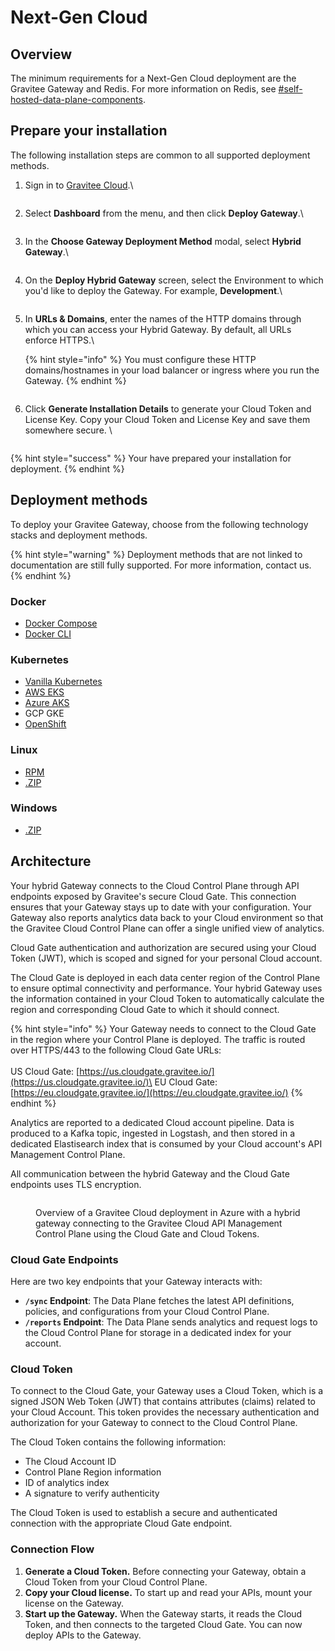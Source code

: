 # Next-Gen Cloud

## Overview

The minimum requirements for a Next-Gen Cloud deployment are the Gravitee Gateway and Redis. For more information on Redis, see [#self-hosted-data-plane-components](../#self-hosted-data-plane-components "mention").

## Prepare your installation

The following installation steps are common to all supported deployment methods.&#x20;

1.  Sign in to [Gravitee Cloud](https://cloud.gravitee.io/).\


    <figure><img src="../../.gitbook/assets/sign-in-to-gravitee-cloud.png" alt=""><figcaption></figcaption></figure>
2.  Select **Dashboard** from the menu, and then click **Deploy Gateway**.\


    <figure><img src="../../.gitbook/assets/dashboard-deploy-gateway.png" alt=""><figcaption></figcaption></figure>
3.  In the **Choose Gateway Deployment Method** modal, select **Hybrid Gateway**.\


    <figure><img src="../../.gitbook/assets/select-hybrid-gateway.png" alt=""><figcaption></figcaption></figure>
4.  On the **Deploy Hybrid Gateway** screen, select the Environment to which you'd like to deploy the Gateway. For example, **Development**.\


    <figure><img src="../../.gitbook/assets/select-environment.png" alt=""><figcaption></figcaption></figure>
5.  In **URLs & Domains**, enter the names of the HTTP domains through which you can access your Hybrid Gateway. By default, all URLs enforce HTTPS.\


    {% hint style="info" %}
    You must configure these HTTP domains/hostnames in your load balancer or ingress where you run the Gateway.
    {% endhint %}



    <figure><img src="../../.gitbook/assets/deploy-your-gateway (2).png" alt=""><figcaption></figcaption></figure>
6.  Click **Generate Installation Details** to generate your Cloud Token and License Key. Copy your Cloud Token and License Key and save them somewhere secure. \


    <figure><img src="../../.gitbook/assets/generate-installation-details.png" alt=""><figcaption></figcaption></figure>

{% hint style="success" %}
Your have prepared your installation for deployment.
{% endhint %}

## Deployment methods

To deploy your Gravitee Gateway, choose from the following technology stacks and deployment methods.

{% hint style="warning" %}
Deployment methods that are not linked to documentation are still fully supported. For more information, contact us.
{% endhint %}

### Docker

* [Docker Compose](docker/docker-compose.md)
* [Docker CLI](docker/docker-cli.md)

### Kubernetes

* [Vanilla Kubernetes](kubernetes/vanilla-kubernetes/)
* [AWS EKS](kubernetes/aws-eks.md)
* [Azure AKS](kubernetes/azure-aks.md)
* GCP GKE
* [OpenShift](kubernetes/openshift.md)

### Linux

* [RPM](rpm.md)
* [.ZIP](.zip.md)

### Windows

* [.ZIP](.zip.md)

## Architecture

Your hybrid Gateway connects to the Cloud Control Plane through API endpoints exposed by Gravitee's secure Cloud Gate. This connection ensures that your Gateway stays up to date with your configuration. Your Gateway also reports analytics data back to your Cloud environment so that the Gravitee Cloud Control Plane can offer a single unified view of analytics.

Cloud Gate authentication and authorization are secured using your Cloud Token (JWT), which is scoped and signed for your personal Cloud account.

The Cloud Gate is deployed in each data center region of the Control Plane to ensure optimal connectivity and performance. Your hybrid Gateway uses the information contained in your Cloud Token to automatically calculate the region and corresponding Cloud Gate to which it should connect.

{% hint style="info" %}
Your Gateway needs to connect to the Cloud Gate in the region where your Control Plane is deployed. The traffic is routed over HTTPS/443 to the following Cloud Gate URLs:\
\
US Cloud Gate: [https://us.cloudgate.gravitee.io/](https://us.cloudgate.gravitee.io/)\
EU Cloud Gate: [https://eu.cloudgate.gravitee.io/](https://eu.cloudgate.gravitee.io/)
{% endhint %}

Analytics are reported to a dedicated Cloud account pipeline. Data is produced to a Kafka topic, ingested in Logstash, and then stored in a dedicated Elastisearch index that is consumed by your Cloud account's API Management Control Plane.

All communication between the hybrid Gateway and the Cloud Gate endpoints uses TLS encryption.

<figure><img src="../../.gitbook/assets/image (270).png" alt=""><figcaption><p>Overview of a Gravitee Cloud deployment in Azure with a hybrid gateway connecting to the Gravitee Cloud API Management Control Plane using the Cloud Gate and Cloud Tokens.</p></figcaption></figure>

### Cloud Gate Endpoints

Here are two key endpoints that your Gateway interacts with:

* **`/sync` Endpoint**: The Data Plane fetches the latest API definitions, policies, and configurations from your Cloud Control Plane.
* **`/reports` Endpoint**: The Data Plane sends analytics and request logs to the Cloud Control Plane for storage in a dedicated index for your account.

### Cloud Token

To connect to the Cloud Gate, your Gateway uses a Cloud Token, which is a signed JSON Web Token (JWT) that contains attributes (claims) related to your Cloud Account. This token provides the necessary authentication and authorization for your Gateway to connect to the Cloud Control Plane.

The Cloud Token contains the following information:

* The Cloud Account ID
* Control Plane Region information
* ID of analytics index
* A signature to verify authenticity

The Cloud Token is used to establish a secure and authenticated connection with the appropriate Cloud Gate endpoint.

### Connection Flow

1. **Generate a Cloud Token.** Before connecting your Gateway, obtain a Cloud Token from your Cloud Control Plane.
2. **Copy your Cloud license.** To start up and read your APIs, mount your license on the Gateway.
3. **Start up the Gateway.** When the Gateway starts, it reads the Cloud Token, and then connects to the targeted Cloud Gate. You can now deploy APIs to the Gateway.
